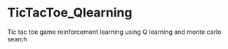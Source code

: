 # TicTacToe_Qlearning
Tic tac toe game reinforcement learning using Q learning and monte carlo search
